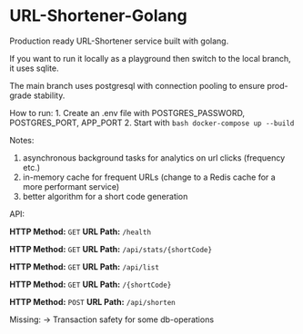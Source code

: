 # URL-Shortener-Golang

Production ready URL-Shortener service built with golang.

If you want to run it locally as a playground then switch to the local branch, it uses sqlite.

The main branch uses postgresql with connection pooling to ensure prod-grade stability.

How to run:
    1. Create an .env file with POSTGRES_PASSWORD, POSTGRES_PORT, APP_PORT
    2. Start with ```bash
        docker-compose up --build
    ```

Notes:

1. asynchronous background tasks for analytics on url clicks (frequency etc.)
2. in-memory cache for frequent URLs (change to a Redis cache for a more performant service)
3. better algorithm for a short code generation

API:

**HTTP Method:** `GET`
**URL Path:** `/health`

**HTTP Method:** `GET`
**URL Path:** `/api/stats/{shortCode}`

**HTTP Method:** `GET`
**URL Path:** `/api/list`

**HTTP Method:** `GET`
**URL Path:** `/{shortCode}`

**HTTP Method:** `POST`
**URL Path:** `/api/shorten`

Missing:
    -> Transaction safety for some db-operations